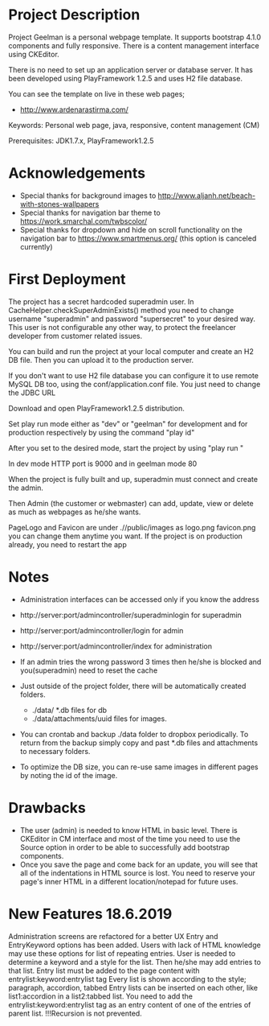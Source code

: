 # Project Description

Project Geelman is a personal webpage template. It supports bootstrap 4.1.0 components and fully responsive. There is a content management interface using CKEditor.

There is no need to set up an application server or database server. It has been developed using PlayFramework 1.2.5 and uses H2 file database.

You can see the template on live in these web pages;
* http://www.ardenarastirma.com/

Keywords: Personal web page, java, responsive, content management (CM)

Prerequisites: JDK1.7.x, PlayFramework1.2.5

# Acknowledgements

* Special thanks for background images to http://www.aljanh.net/beach-with-stones-wallpapers
* Special thanks for navigation bar theme to https://work.smarchal.com/twbscolor/
* Special thanks for dropdown and hide on scroll functionality on the navigation bar to https://www.smartmenus.org/ (this option is canceled currently)

# First Deployment

The project has a secret hardcoded superadmin user. In CacheHelper.checkSuperAdminExists() method you need to change username "superadmin" and password "supersecret" to your desired way. This user is not configurable any other way, to protect the freelancer developer from customer related issues.

You can build and run the project at your local computer and create an H2 DB file. Then you can upload it to the production server.

If you don't want to use H2 file database you can configure it to use remote MySQL DB too, using the conf/application.conf file. You just need to change the JDBC URL

Download and open PlayFramework1.2.5 distribution.

Set play run mode either as "dev" or "geelman" for development and for production respectively by using the command "play id"

After you set to the desired mode, start the project by using "play run <projectfolderadress>"

In dev mode HTTP port is 9000 and in geelman mode 80

When the project is fully built and up, superadmin must connect and create the admin.

Then Admin (the customer or webmaster) can add, update, view or delete as much as webpages as he/she wants.

PageLogo and Favicon are under ./<projectfolder>/public/images as logo.png favicon.png you can change them anytime you want. If the project is on production already, you need to restart the app



# Notes

* Administration interfaces can be accessed only if you know the address
* http://server:port/admincontroller/superadminlogin for superadmin
* http://server:port/admincontroller/login for admin
* http://server:port/admincontroller/index for administration
* If an admin tries the wrong password 3 times then he/she is blocked and you(superadmin) need to reset the cache
* Just outside of the project folder, there will be automatically created folders.
  - ./data/ *.db files for db
  - ./data/attachments/uuid files for images.

* You can crontab and backup ./data folder to dropbox periodically. To return from the backup simply copy and past *.db files and attachments to necessary folders.
* To optimize the DB size, you can re-use same images in different pages by noting the id of the image.


# Drawbacks

* The user (admin) is needed to know HTML in basic level. There is CKEditor in CM interface and most of the time you need to use the Source option in order to be able to successfully add bootstrap components.
* Once you save the page and come back for an update, you will see that all of the indentations in HTML source is lost. You need to reserve your page's inner HTML in a different location/notepad for future uses.

# New Features 18.6.2019

Administration screens are refactored for a better UX
Entry and EntryKeyword options has been added. Users with lack of HTML knowledge may use these options for list of repeating entries.
User is needed to determine a keyword and a style for the list.
Then he/she may add entries to that list.
Entry list must be added to the page content with entrylist:keyword:entrylist tag
Every list is shown according to the style; paragraph, accordion, tabbed
Entry lists can be inserted on each other, like list1:accordion in a list2:tabbed list. You need to add the entrylist:keyword:entrylist tag as an entry content of one of the entries of parent list. !!!Recursion is not prevented.


